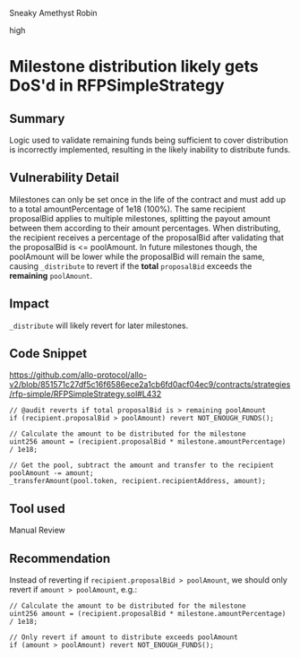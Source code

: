 Sneaky Amethyst Robin

high

# Milestone distribution likely gets DoS'd in RFPSimpleStrategy
## Summary

Logic used to validate remaining funds being sufficient to cover distribution is incorrectly implemented, resulting in the likely inability to distribute funds.

## Vulnerability Detail

Milestones can only be set once in the life of the contract and must add up to a total amountPercentage of 1e18 (100%). The same recipient proposalBid applies to multiple milestones, splitting the payout amount between them according to their amount percentages. When distributing, the recipient receives a percentage of the proposalBid after validating that the proposalBid is <= poolAmount. In future milestones though, the poolAmount will be lower while the proposalBid will remain the same, causing `_distribute` to revert if the **total** `proposalBid` exceeds the **remaining** `poolAmount`.

## Impact

`_distribute` will likely revert for later milestones.

## Code Snippet

https://github.com/allo-protocol/allo-v2/blob/851571c27df5c16f6586ece2a1cb6fd0acf04ec9/contracts/strategies/rfp-simple/RFPSimpleStrategy.sol#L432
```solidity
// @audit reverts if total proposalBid is > remaining poolAmount
if (recipient.proposalBid > poolAmount) revert NOT_ENOUGH_FUNDS();

// Calculate the amount to be distributed for the milestone
uint256 amount = (recipient.proposalBid * milestone.amountPercentage) / 1e18;

// Get the pool, subtract the amount and transfer to the recipient
poolAmount -= amount;
_transferAmount(pool.token, recipient.recipientAddress, amount);
```

## Tool used

Manual Review

## Recommendation

Instead of reverting if `recipient.proposalBid > poolAmount`, we should only revert if `amount > poolAmount`, e.g.:

```solidity
// Calculate the amount to be distributed for the milestone
uint256 amount = (recipient.proposalBid * milestone.amountPercentage) / 1e18;

// Only revert if amount to distribute exceeds poolAmount
if (amount > poolAmount) revert NOT_ENOUGH_FUNDS();
```